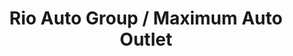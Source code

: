 ---
title: "Rio Auto Group / Maximum Auto Outlet"
url: /manassas-park/rio-auto-group-maximum-auto-outlet/
shop: Autohaus
---